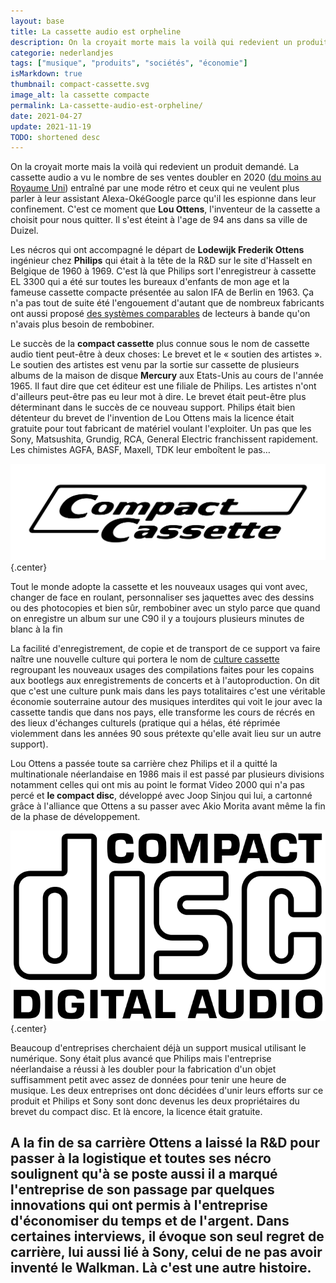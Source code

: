 ```yaml
---
layout: base
title: La cassette audio est orpheline
description: On la croyait morte mais la voilà qui redevient un produit demandé. La cassette audio a vu le nombre de ses ventes doubler en 2020 (du moins au Royaume Uni) e
categorie: nederlandjes
tags: ["musique", "produits", "sociétés", "économie"]
isMarkdown: true
thumbnail: compact-cassette.svg
image_alt: la cassette compacte
permalink: La-cassette-audio-est-orpheline/
date: 2021-04-27
update: 2021-11-19
TODO: shortened desc
---
```


On la croyait morte mais la voilà qui redevient un produit demandé. La cassette audio a vu le nombre de ses ventes doubler en 2020 ([du moins au Royaume Uni](https://www.nme.com/news/music/cassette-sales-have-more-than-doubled-in-2020-2711274)) entraîné par une mode rétro et ceux qui ne veulent plus parler à leur assistant Alexa-OkéGoogle parce qu'il les espionne dans leur confinement. C'est ce moment que **Lou Ottens**, l'inventeur de la cassette a choisit pour nous quitter. Il s'est éteint à l'age de 94 ans dans sa ville de Duizel.

Les nécros qui ont accompagné le départ de **Lodewijk Frederik Ottens** ingénieur chez **Philips** qui était à la tête  de la R&D sur le site d'Hasselt en Belgique de 1960 à 1969. C'est là que Philips sort l'enregistreur à cassette EL 3300 qui a été sur toutes les bureaux d'enfants de mon age et la fameuse cassette compacte présentée au salon IFA de Berlin en 1963. Ça n'a pas tout de suite été l'engouement d'autant que de nombreux fabricants ont aussi proposé [des systèmes comparables](https://www.cassetterecorder-museum.com/fr/surcassette.html) de lecteurs à bande qu'on n'avais plus besoin de rembobiner.

Le succès de la **compact cassette** plus connue sous le nom de cassette audio tient peut-être à deux choses: Le brevet et le « soutien des artistes ». Le soutien des artistes est venu par la sortie sur cassette de plusieurs albums de la maison de disque **Mercury** aux Etats-Unis au cours de l'année 1965. Il faut dire que cet éditeur est une filiale de Philips. Les artistes n'ont d'ailleurs peut-être pas eu leur mot à dire. Le brevet était peut-être plus déterminant dans le succès de ce nouveau support. Philips était bien détenteur du brevet de l'invention de Lou Ottens mais la licence était gratuite pour tout fabricant de matériel voulant l'exploiter. Un pas que les Sony, Matsushita, Grundig, RCA, General Electric franchissent rapidement. Les chimistes AGFA, BASF, Maxell, TDK leur emboîtent le pas…

![la cassette compacte](compact-cassette.svg){.center}

Tout le monde adopte la cassette et les nouveaux usages qui vont avec, changer de face en roulant, personnaliser ses jaquettes avec des dessins ou des photocopies et bien sûr, rembobiner avec un stylo parce que quand on enregistre un album sur une C90 il y a toujours plusieurs minutes de blanc à la fin

La facilité d'enregistrement, de copie et de transport de ce support va faire naître une nouvelle culture qui portera le nom de [culture cassette](https://fr.wikipedia.org/wiki/Culture_cassette) regroupant les nouveaux usages des compilations faites pour les copains aux bootlegs aux enregistrements de concerts et à l'autoproduction. On dit que c'est une culture punk mais dans les pays totalitaires c'est une véritable économie souterraine autour des musiques interdites qui voit le jour avec la cassette tandis que dans nos pays, elle transforme les cours de récrés en des lieux d'échanges culturels (pratique qui a hélas, été réprimée violemment dans les années 90 sous prétexte qu'elle avait lieu sur un autre support).

Lou Ottens a passée toute sa carrière chez Philips et il a quitté la multinationale néerlandaise en 1986 mais il est passé par plusieurs divisions notamment celles qui ont mis au point le format Video 2000 qui n'a pas percé et **le compact disc**, développé avec Joop Sinjou qui lui, a cartonné grâce à l'alliance que Ottens a su passer avec Akio Morita avant même la fin de la phase de développement. 

![le compact disc | Digital audio](CompactDiscDigitalAudio.png){.center}

Beaucoup d'entreprises cherchaient déjà un support musical utilisant le numérique. Sony était plus avancé que Philips mais l'entreprise néerlandaise a réussi à les doubler pour la fabrication d'un objet suffisamment petit avec assez de données pour tenir une heure de musique. Les deux entreprises ont donc décidées d'unir leurs efforts sur ce produit et Philips et Sony sont donc devenus les deux propriétaires du brevet du compact disc. Et là encore, la licence était gratuite.

A la fin de sa carrière Ottens a laissé la R&D pour passer à la logistique et toutes ses nécro soulignent qu'à se poste aussi il a marqué l'entreprise de son passage par quelques innovations qui ont permis à l'entreprise d'économiser du temps et de l'argent. Dans certaines interviews, il évoque son seul regret de carrière, lui aussi lié à Sony, celui de ne pas avoir inventé le Walkman. Là c'est une autre histoire.
---
<!-- post notes:
Le Walkman tout comme la cassette audio ont cédé leur place à l'ipod tout en continuant de vivre à l'ombre de la marque californienne.
--->
